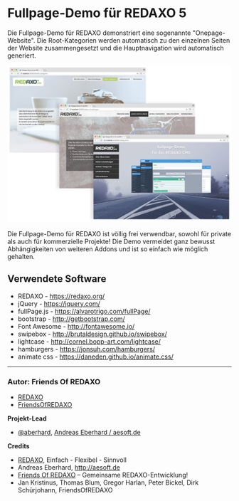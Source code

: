 # Fullpage-Demo für REDAXO 5

Die Fullpage-Demo für REDAXO demonstriert eine sogenannte "Onepage-Website". Die Root-Kategorien werden automatisch zu den einzelnen Seiten der Website zusammengesetzt und die Hauptnavigation wird automatisch generiert.

![Screenshot](https://raw.githubusercontent.com/FriendsOfREDAXO/demo_fullpage/assets/demo_fullpage_01.jpg)

Die Fullpage-Demo für REDAXO ist völlig frei verwendbar, sowohl für private als auch für kommerzielle Projekte!
Die Demo vermeidet ganz bewusst Abhängigkeiten von weiteren Addons und ist so einfach wie möglich gehalten.

## Verwendete Software

* REDAXO - https://redaxo.org/
* jQuery - https://jquery.com/
* fullPage.js - https://alvarotrigo.com/fullPage/
* bootstrap - http://getbootstrap.com/
* Font Awesome - http://fontawesome.io/
* swipebox - http://brutaldesign.github.io/swipebox/
* lightcase - http://cornel.bopp-art.com/lightcase/
* hamburgers - https://jonsuh.com/hamburgers/
* animate css - https://daneden.github.io/animate.css/

---

### Autor: Friends Of REDAXO ###

* [REDAXO](http://www.redaxo.org)
* [FriendsOfREDAXO](https://github.com/FriendsOfREDAXO)

**Projekt-Lead**

* [@aberhard](https://github.com/aeberhard), [Andreas Eberhard / aesoft.de](http://aesoft.de)

**Credits**

* [REDAXO](https://redaxo.org), Einfach - Flexibel - Sinnvoll
* Andreas Eberhard, http://aesoft.de
* [Friends Of REDAXO](https://github.com/FriendsOfREDAXO) – Gemeinsame REDAXO-Entwicklung!
* Jan Kristinus, Thomas Blum, Gregor Harlan, Peter Bickel, Dirk Schürjohann, FriendsOfREDAXO
